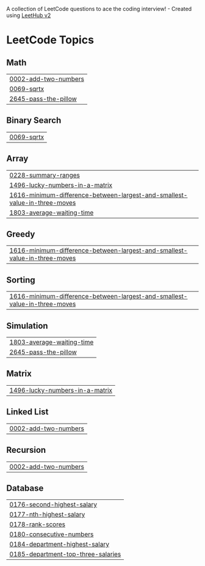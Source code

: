 A collection of LeetCode questions to ace the coding interview! - Created using [LeetHub v2](https://github.com/arunbhardwaj/LeetHub-2.0)
<!---LeetCode Topics Start-->
# LeetCode Topics
## Math
|  |
| ------- |
| [0002-add-two-numbers](https://github.com/Shivam-Mishra1417/leetcodeByShivam/tree/master/0002-add-two-numbers) |
| [0069-sqrtx](https://github.com/Shivam-Mishra1417/leetcodeByShivam/tree/master/0069-sqrtx) |
| [2645-pass-the-pillow](https://github.com/Shivam-Mishra1417/leetcodeByShivam/tree/master/2645-pass-the-pillow) |
## Binary Search
|  |
| ------- |
| [0069-sqrtx](https://github.com/Shivam-Mishra1417/leetcodeByShivam/tree/master/0069-sqrtx) |
## Array
|  |
| ------- |
| [0228-summary-ranges](https://github.com/Shivam-Mishra1417/leetcodeByShivam/tree/master/0228-summary-ranges) |
| [1496-lucky-numbers-in-a-matrix](https://github.com/Shivam-Mishra1417/leetcodeByShivam/tree/master/1496-lucky-numbers-in-a-matrix) |
| [1616-minimum-difference-between-largest-and-smallest-value-in-three-moves](https://github.com/Shivam-Mishra1417/leetcodeByShivam/tree/master/1616-minimum-difference-between-largest-and-smallest-value-in-three-moves) |
| [1803-average-waiting-time](https://github.com/Shivam-Mishra1417/leetcodeByShivam/tree/master/1803-average-waiting-time) |
## Greedy
|  |
| ------- |
| [1616-minimum-difference-between-largest-and-smallest-value-in-three-moves](https://github.com/Shivam-Mishra1417/leetcodeByShivam/tree/master/1616-minimum-difference-between-largest-and-smallest-value-in-three-moves) |
## Sorting
|  |
| ------- |
| [1616-minimum-difference-between-largest-and-smallest-value-in-three-moves](https://github.com/Shivam-Mishra1417/leetcodeByShivam/tree/master/1616-minimum-difference-between-largest-and-smallest-value-in-three-moves) |
## Simulation
|  |
| ------- |
| [1803-average-waiting-time](https://github.com/Shivam-Mishra1417/leetcodeByShivam/tree/master/1803-average-waiting-time) |
| [2645-pass-the-pillow](https://github.com/Shivam-Mishra1417/leetcodeByShivam/tree/master/2645-pass-the-pillow) |
## Matrix
|  |
| ------- |
| [1496-lucky-numbers-in-a-matrix](https://github.com/Shivam-Mishra1417/leetcodeByShivam/tree/master/1496-lucky-numbers-in-a-matrix) |
## Linked List
|  |
| ------- |
| [0002-add-two-numbers](https://github.com/Shivam-Mishra1417/leetcodeByShivam/tree/master/0002-add-two-numbers) |
## Recursion
|  |
| ------- |
| [0002-add-two-numbers](https://github.com/Shivam-Mishra1417/leetcodeByShivam/tree/master/0002-add-two-numbers) |
## Database
|  |
| ------- |
| [0176-second-highest-salary](https://github.com/Shivam-Mishra1417/leetcodeByShivam/tree/master/0176-second-highest-salary) |
| [0177-nth-highest-salary](https://github.com/Shivam-Mishra1417/leetcodeByShivam/tree/master/0177-nth-highest-salary) |
| [0178-rank-scores](https://github.com/Shivam-Mishra1417/leetcodeByShivam/tree/master/0178-rank-scores) |
| [0180-consecutive-numbers](https://github.com/Shivam-Mishra1417/leetcodeByShivam/tree/master/0180-consecutive-numbers) |
| [0184-department-highest-salary](https://github.com/Shivam-Mishra1417/leetcodeByShivam/tree/master/0184-department-highest-salary) |
| [0185-department-top-three-salaries](https://github.com/Shivam-Mishra1417/leetcodeByShivam/tree/master/0185-department-top-three-salaries) |
<!---LeetCode Topics End-->